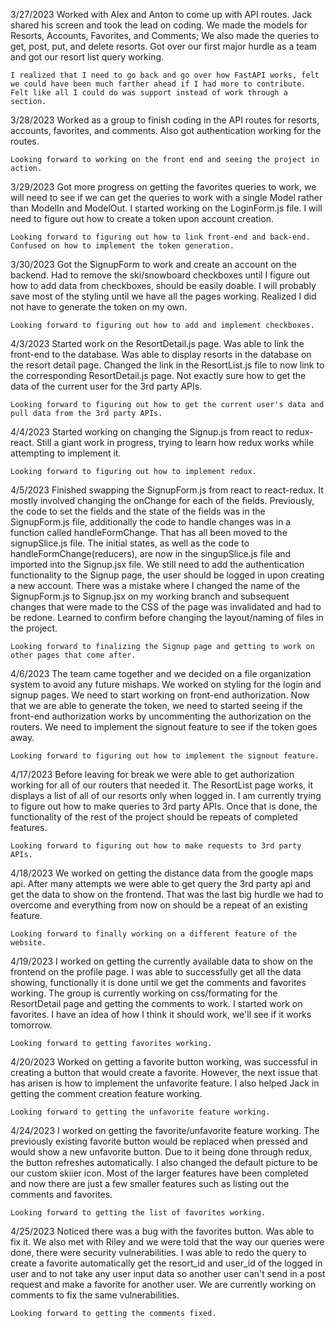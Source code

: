 3/27/2023
    Worked with Alex and Anton to come up with API routes. Jack shared his screen and took the lead on coding. We made the models for Resorts, Accounts, Favorites, and Comments; We also made the queries to get, post, put, and delete resorts. Got over our first major hurdle as a team and got our resort list query working.

    I realized that I need to go back and go over how FastAPI works, felt we could have been much farther ahead if I had more to contribute. Felt like all I could do was support instead of work through a section.

3/28/2023
    Worked as a group to finish coding in the API routes for resorts, accounts, favorites, and comments. Also got authentication working for the routes.

    Looking forward to working on the front end and seeing the project in action.

3/29/2023
    Got more progress on getting the favorites queries to work, we will need to see if we can get the queries to work with a single Model rather than ModelIn and ModelOut. I started working on the LoginForm.js file. I will need to figure out how to create a token upon account creation.

    Looking forward to figuring out how to link front-end and back-end. Confused on how to implement the token generation.

3/30/2023
    Got the SignupForm to work and create an account on the backend. Had to remove the ski/snowboard checkboxes until I figure out how to add data from checkboxes, should be easily doable. I will probably save most of the styling until we have all the pages working. Realized I did not have to generate the token on my own.

    Looking forward to figuring out how to add and implement checkboxes.

4/3/2023
    Started work on the ResortDetail.js page. Was able to link the front-end to the database. Was able to display resorts in the database on the resort detail page. Changed the link in the ResortList.js file to now link to the corresponding ResortDetail.js page. Not exactly sure how to get the data of the current user for the 3rd party APIs.

    Looking forward to figuring out how to get the current user's data and pull data from the 3rd party APIs.

4/4/2023
    Started working on changing the Signup.js from react to redux-react. Still a giant work in progress, trying to learn how redux works while attempting to implement it.

    Looking forward to figuring out how to implement redux.

4/5/2023
    Finished swapping the SignupForm.js from react to react-redux. It mostly involved changing the onChange for each of the fields. Previously, the code to set the fields and the state of the fields was in the SignupForm.js file, additionally the code to handle changes was in a function called handleFormChange. That has all been moved to the signupSlice.js file. The initial states, as well as the code to handleFormChange(reducers), are now in the singupSlice.js file and imported into the Signup.jsx file. We still need to add the authentication functionality to the Signup page, the user should be logged in upon creating a new account. There was a mistake where I changed the name of the SignupForm.js to Signup.jsx on my working branch and subsequent changes that were made to the CSS of the page was invalidated and had to be redone. Learned to confirm before changing the layout/naming of files in the project.

    Looking forward to finalizing the Signup page and getting to work on other pages that come after.

4/6/2023
    The team came together and we decided on a file organization system to avoid any future mishaps. We worked on styling for the login and signup pages. We need to start working on front-end authorization. Now that we are able to generate the token, we need to started seeing if the front-end authorization works by uncommenting the authorization on the routers. We need to implement the signout feature to see if the token goes away.

    Looking forward to figuring out how to implement the signout feature.

4/17/2023
    Before leaving for break we were able to get authorization working for all of our routers that needed it. The ResortList page works, it displays a list of all of our resorts only when logged in. I am currently trying to figure out how to make queries to 3rd party APIs. Once that is done, the functionality of the rest of the project should be repeats of completed features.

    Looking forward to figuring out how to make requests to 3rd party APIs.

4/18/2023
    We worked on getting the distance data from the google maps api. After many attempts we were able to get query the 3rd party api and get the data to show on the frontend. That was the last big hurdle we had to overcome and everything from now on should be a repeat of an existing feature.

    Looking forward to finally working on a different feature of the website.

4/19/2023
    I worked on getting the currently available data to show on the frontend on the profile page. I was able to successfully get all the data showing, functionally it is done until we get the comments and favorites working. The group is currently working on css/formating for the ResortDetail page and getting the comments to work. I started work on favorites. I have an idea of how I think it should work, we'll see if it works tomorrow.

    Looking forward to getting favorites working.

4/20/2023
    Worked on getting a favorite button working, was successful in creating a button that would create a favorite. However, the next issue that has arisen is how to implement the unfavorite feature. I also helped Jack in getting the comment creation feature working.

    Looking forward to getting the unfavorite feature working.

4/24/2023
    I worked on getting the favorite/unfavorite feature working. The previously existing favorite button would be replaced when pressed and would show a new unfavorite button. Due to it being done through redux, the button refreshes automatically. I also changed the default picture to be our custom skiier icon. Most of the larger features have been completed and now there are just a few smaller features such as listing out the comments and favorites.

    Looking forward to getting the list of favorites working.

4/25/2023
    Noticed there was a bug with the favorites button. Was able to fix it. We also met with Riley and we were told that the way our queries were done, there were security vulnerabilities. I was able to redo the query to create a favorite automatically get the resort_id and user_id of the logged in user and to not take any user input data so another user can't send in a post request and make a favorite for another user. We are currently working on comments to fix the same vulnerabilities.

    Looking forward to getting the comments fixed.
